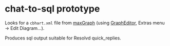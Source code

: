# chat-to-sql prototype

Looks for a `cbhart.xml` file from [maxGraph](https://github.com/maxGraph/maxGraph)
(using [GraphEditor](https://github.com/maxGraph/maxGraph/tree/main/javascript/examples/grapheditor), Extras menu -> Edit Diagram…).

Produces sql output suitable for Resolvd quick_replies.
